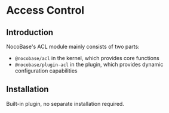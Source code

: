 # Access Control

## Introduction

NocoBase's ACL module mainly consists of two parts:

- `@nocobase/acl` in the kernel, which provides core functions
- `@nocobase/plugin-acl` in the plugin, which provides dynamic configuration capabilities

## Installation

Built-in plugin, no separate installation required.